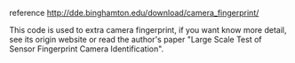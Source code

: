 reference http://dde.binghamton.edu/download/camera_fingerprint/

This code is used to extra camera fingerprint, if you want know more detail, see its origin website or read the author's paper 
"Large Scale Test of Sensor Fingerprint Camera Identification".
